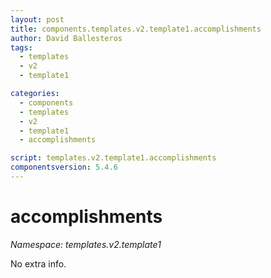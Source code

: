 ```yaml
---
layout: post
title: components.templates.v2.template1.accomplishments
author: David Ballesteros
tags:
  - templates
  - v2
  - template1

categories:
  - components
  - templates
  - v2
  - template1
  - accomplishments

script: templates.v2.template1.accomplishments
componentsversion: 5.4.6
---
```

# accomplishments

*Namespace: templates.v2.template1*

No extra info.